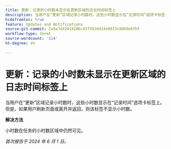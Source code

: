 ```yaml
---
title: 更新：记录的小时数未显示在更新区域的日志时间标签上
description: 当用户在“更新”区域记录小时数时，这些小时数显示在“记录时间”选项卡标签上。 但是，如果用户刷新页面或离开并返回，则该标签不显示小时数。
hidefromtoc: true
feature: Updates and Notifications
source-git-commit: 2a5e7d42014286c83f592dd14e8913c0db9e6fbf
workflow-type: tm+mt
source-wordcount: '114'
ht-degree: 4%

---
```



# 更新：记录的小时数未显示在更新区域的日志时间标签上

当用户在“更新”区域记录小时数时，这些小时数显示在“记录时间”选项卡标签上。 但是，如果用户刷新页面或离开并返回，则该标签不显示小时数。

**解决方法**

小时数在任务的小时数区域中仍然可见。

_首次报告于 2024 年 6 月 1 日。_
